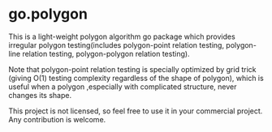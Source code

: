 
# go.polygon

This is a light-weight polygon algorithm go package which provides irregular polygon testing(includes polygon-point relation testing, polygon-line relation testing, polygon-polygon relation testing).

Note that polygon-point relation testing is specially optimized by grid trick (giving O(1) testing complexity regardless of the shape of polygon), which is useful when a polygon ,especially with complicated structure, never changes its shape.

This project is not licensed, so feel free to use it in your commercial project. Any contribution is welcome.